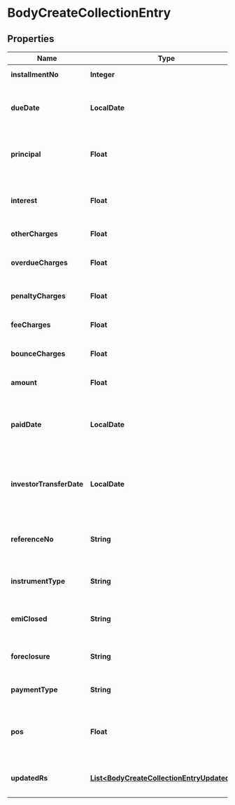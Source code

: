 

# BodyCreateCollectionEntry


## Properties

Name | Type | Description | Notes
------------ | ------------- | ------------- | -------------
**installmentNo** | **Integer** | Installment Number |  [optional]
**dueDate** | **LocalDate** | Due Date for the Installment (YYYY-MM-DD) |  [optional]
**principal** | **Float** | Total principal amount paid for this installment |  [optional]
**interest** | **Float** | Total interest amount paid for this installement |  [optional]
**otherCharges** | **Float** | Other Charges |  [optional]
**overdueCharges** | **Float** | Total overdue interest paid |  [optional]
**penaltyCharges** | **Float** | Penalty Charges Paid |  [optional]
**feeCharges** | **Float** | Fee Charges Paid |  [optional]
**bounceCharges** | **Float** | Bounce charges paid |  [optional]
**amount** | **Float** | Total Collection Amount |  [optional]
**paidDate** | **LocalDate** | Date when customer paid the amount (YYYY-MM-DD) |  [optional]
**investorTransferDate** | **LocalDate** | Date when originator transferred the amount to investor (YYYY-MM-DD) |  [optional]
**referenceNo** | **String** | Instrument Number of the collection received |  [optional]
**instrumentType** | **String** | Instrument Type of the collection received |  [optional]
**emiClosed** | **String** | Y / N. Input Y if the installment is closed. |  [optional]
**foreclosure** | **String** | Y / N. Input Y if the loan is foreclosed. |  [optional]
**paymentType** | **String** | Normal / Part / Advance |  [optional]
**pos** | **Float** | Before the collection record to mention pos for that loan |  [optional]
**updatedRs** | [**List&lt;BodyCreateCollectionEntryUpdatedRs&gt;**](BodyCreateCollectionEntryUpdatedRs.md) | Refer table UpdatedRs for attributes |  [optional]



